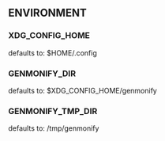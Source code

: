 ## ENVIRONMENT

### XDG_CONFIG_HOME
defaults to: $HOME/.config

### GENMONIFY_DIR
defaults to: $XDG_CONFIG_HOME/genmonify

### GENMONIFY_TMP_DIR
defaults to: /tmp/genmonify

